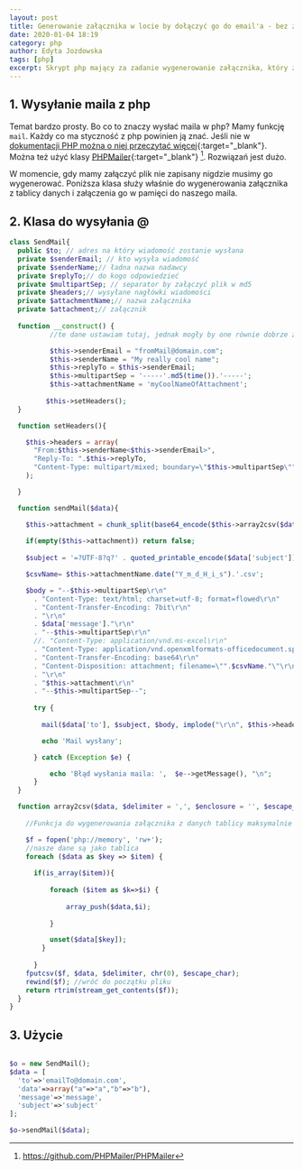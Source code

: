 ```yaml
---
layout: post
title: Generowanie załącznika w locie by dołączyć go do email'a - bez zapisu na dysku serwera.
date: 2020-01-04 18:19
category: php
author: Edyta Jozdowska
tags: [php]
excerpt: Skrypt php mający za zadanie wygenerowanie załącznika, który zostanie dołączony do wiadomości bez zapisywania czegokolwiek na serwerze. 
---
```


## 1. Wysyłanie maila z php

Temat bardzo prosty. Bo co to znaczy wysłać maila w php? Mamy funkcję `mail`. Każdy co ma styczność z php powinien ją znać. Jeśli nie w [dokumentacji PHP można o niej przeczytać więcej](https://www.php.net/manual/en/function.mail.php){:target="_blank"}. Można też użyć klasy [PHPMailer](https://github.com/PHPMailer/PHPMailer){:target="_blank"} [^1]. Rozwiązań jest dużo. 

W momencie, gdy mamy załączyć plik nie zapisany nigdzie musimy go wygenerować. Poniższa klasa służy właśnie do wygenerowania załącznika z tablicy danych i załączenia go w pamięci do naszego maila.


## 2. Klasa do wysyłania @

```php
class SendMail{
  public $to; // adres na który wiadomość zostanie wysłana
  private $senderEmail; // kto wysyła wiadomość
  private $senderName;// ładna nazwa nadawcy
  private $replyTo;// do kogo odpowiedzieć 
  private $multipartSep; // separator by załączyć plik w md5
  private $headers;// wysyłane nagłówki wiadomości
  private $attachmentName;// nazwa załącznika
  private $attachment;// załącznik
  
  function __construct() {
          //te dane ustawiam tutaj, jednak mogły by one równie dobrze zostać ustawione później.

          $this->senderEmail = "fromMail@domain.com";
          $this->senderName = "My really cool name";
          $this->replyTo = $this->senderEmail;
          $this->multipartSep = '-----'.md5(time()).'-----';
          $this->attachmentName = 'myCoolNameOfAttachment';
         
         $this->setHeaders();
  }

  function setHeaders(){

    $this->headers = array(
      "From:$this->senderName<$this->senderEmail>",
      "Reply-To: ".$this->replyTo,
      "Content-Type: multipart/mixed; boundary=\"$this->multipartSep\""
    );

  }

  function sendMail($data){

    $this->attachment = chunk_split(base64_encode($this->array2csv($data['data'])));
    
    if(empty($this->attachment)) return false;
    
    $subject = '=?UTF-8?q?' . quoted_printable_encode($data['subject']) . '?=';	

    $csvName= $this->attachmentName.date("Y_m_d_H_i_s").'.csv';

    $body = "--$this->multipartSep\r\n"
      . "Content-Type: text/html; charset=utf-8; format=flowed\r\n"
      . "Content-Transfer-Encoding: 7bit\r\n"
      . "\r\n"
      . $data['message']."\r\n"
      . "--$this->multipartSep\r\n"
      //. "Content-Type: application/vnd.ms-excel\r\n"
      . "Content-Type: application/vnd.openxmlformats-officedocument.spreadsheetml.sheet\r\n"
      . "Content-Transfer-Encoding: base64\r\n"
      . "Content-Disposition: attachment; filename=\"".$csvName."\"\r\n"
      . "\r\n"
      . "$this->attachment\r\n"
      . "--$this->multipartSep--";
      
      try {
        
        mail($data['to'], $subject, $body, implode("\r\n", $this->headers));

        echo 'Mail wysłany';

      } catch (Exception $e) {

          echo 'Błąd wysłania maila: ',  $e-->getMessage(), "\n";
      }
  }

  function array2csv($data, $delimiter = ',', $enclosure = '', $escape_char = "\\"){
    
    //Funkcja do wygenerowania załącznika z danych tablicy maksymalnie dwu wymiarowej

    $f = fopen('php://memory', 'rw+');
    //nasze dane są jako tablica
    foreach ($data as $key => $item) {		
      
      if(is_array($item)){
          
          foreach ($item as $k=>$i) {
            
              array_push($data,$i);
          
          }

          unset($data[$key]);	
        }
        
      }
    fputcsv($f, $data, $delimiter, chr(0), $escape_char);
    rewind($f); //wróć do początku pliku
    return rtrim(stream_get_contents($f));
  }
}
```

## 3. Użycie
```php

$o = new SendMail();
$data = [
  'to'=>'emailTo@domain.com',
  'data'=>array("a"=>"a","b"=>"b"),
  'message'=>'message',
  'subject'=>'subject'
];

$o->sendMail($data);
```
[^1]: https://github.com/PHPMailer/PHPMailer
